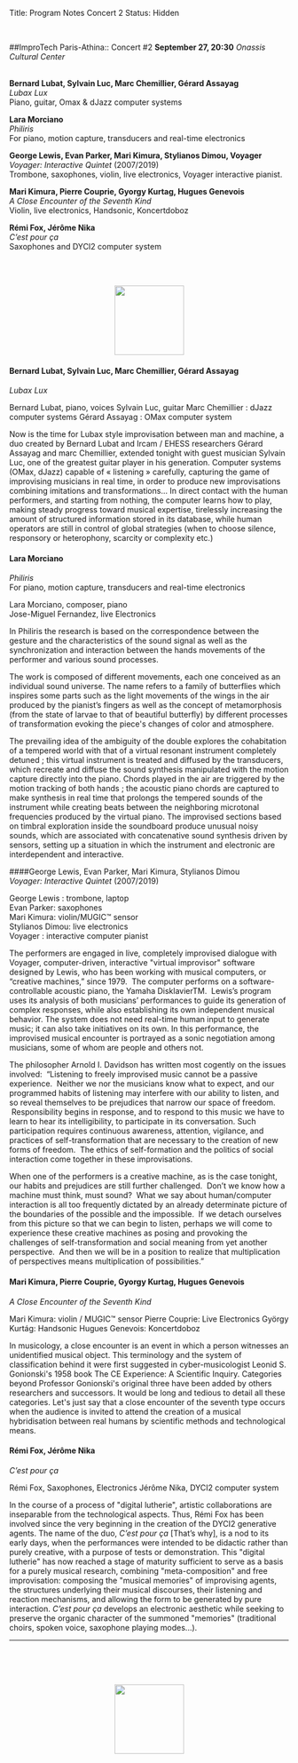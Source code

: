 Title: Program Notes Concert 2
Status: Hidden

<br>

##ImproTech Paris-Athina::  Concert  #2
**September 27, 20:30** *Onassis Cultural Center*  
<br>

**Bernard Lubat, Sylvain Luc, Marc Chemillier, Gérard Assayag**  
*Lubax Lux*  
Piano, guitar, Omax & dJazz computer systems

**Lara Morciano**  
*Philiris*  
For piano, motion capture, transducers and real-time electronics

**George Lewis, Evan Parker, Mari Kimura, Stylianos Dimou, Voyager**  
*Voyager: Interactive Quintet* (2007/2019)  
Trombone, saxophones, violin, live electronics, Voyager interactive pianist.

**Mari Kimura, Pierre Couprie, Gyorgy Kurtag, Hugues Genevois**  
*A Close Encounter of the Seventh Kind*  
Violin, live electronics, Handsonic, Koncertdoboz

**Rémi Fox, Jérôme Nika**  
 *C’est pour ça*  
Saxophones and DYCI2 computer system

<br>
<br>

<p align="center">
<img src="../images/IKPoster_frag19.png" width="125" >
</p>



#### Bernard Lubat, Sylvain Luc, Marc Chemillier, Gérard Assayag
*Lubax Lux*  

Bernard Lubat, piano, voices
Sylvain Luc, guitar
Marc Chemillier : dJazz computer systems
Gérard Assayag : OMax computer system

Now is the time for Lubax style improvisation between man and machine, a duo created by Bernard Lubat and Ircam / EHESS researchers Gérard Assayag and marc Chemillier, extended tonight with guest musician  Sylvain Luc, one of the greatest guitar player in his generation. Computer systems (OMax, dJazz) capable of « listening » carefully, capturing the game of improvising musicians in real time, in order to produce new improvisations combining imitations and transformations... In direct contact with the human performers, and starting from nothing, the computer learns how to play, making steady progress toward musical expertise, tirelessly increasing the amount of structured information stored in its database, while human operators are still in control of global strategies (when to choose silence, responsory or heterophony, scarcity or complexity etc.)


#### Lara Morciano
*Philiris*  
For piano, motion capture, transducers and real-time electronics  

Lara Morciano, composer, piano  
Jose-Miguel Fernandez, live Electronics  

In Philiris the research is based on the correspondence between the gesture and the characteristics of the sound signal as well as the synchronization and interaction between the hands movements of the performer and various sound processes.

The work is composed of different movements, each one conceived as an individual sound universe. The name refers to a family of butterflies which inspires some parts such as the light movements of the wings in the air produced by the pianist’s fingers as well as the concept of metamorphosis (from the state of larvae to that of beautiful butterfly) by different processes of transformation evoking the piece's changes of color and atmosphere.

The prevailing idea of the ambiguity of the double explores the cohabitation of a tempered world with that of a virtual resonant instrument completely detuned ; this virtual instrument is treated and diffused by the transducers, which recreate and diffuse the sound synthesis manipulated with the motion capture directly into the piano.
Chords played in the air are triggered by the motion tracking of both hands ; the acoustic piano chords are captured to make synthesis in real time that prolongs the tempered sounds of the instrument while creating beats between the neighboring microtonal frequencies produced by the virtual piano. The improvised sections based on timbral exploration inside the soundboard produce unusual noisy sounds, which are associated with concatenative sound synthesis driven by sensors, setting up a situation in which the instrument and electronic are interdependent and interactive.


####George Lewis, Evan Parker, Mari Kimura, Stylianos Dimou  
*Voyager: Interactive Quintet* (2007/2019)

George Lewis : trombone, laptop  
Evan Parker: saxophones  
Mari Kimura: violin/MUGIC™ sensor  
Stylianos Dimou: live electronics  
Voyager : interactive computer pianist  

The performers are engaged in live, completely improvised dialogue with Voyager, computer-driven, interactive "virtual improvisor" software designed by Lewis, who has been working with musical computers, or “creative machines,” since 1979.  The computer performs on a software-controllable acoustic piano, the Yamaha DisklavierTM.  Lewis’s program uses its analysis of both musicians’ performances to guide its generation of complex responses, while also establishing its own independent musical behavior. The system does not need real-time human input to generate music; it can also take initiatives on its own. In this performance, the improvised musical encounter is portrayed as a sonic negotiation among musicians, some of whom are people and others not. 

The philosopher Arnold I. Davidson has written most cogently on the issues involved:  “Listening to freely improvised music cannot be a passive experience.  Neither we nor the musicians know what to expect, and our programmed habits of listening may interfere with our ability to listen, and so reveal themselves to be prejudices that narrow our space of freedom.  Responsibility begins in response, and to respond to this music we have to learn to hear its intelligibility, to participate in its conversation. Such participation requires continuous awareness, attention, vigilance, and practices of self-transformation that are necessary to the creation of new forms of freedom.  The ethics of self-formation and the politics of social interaction come together in these improvisations.

When one of the performers is a creative machine, as is the case tonight, our habits and prejudices are still further challenged.  Don’t we know how a machine must think, must sound?  What we say about human/computer interaction is all too frequently dictated by an already determinate picture of the boundaries of the possible and the impossible.  If we detach ourselves from this picture so that we can begin to listen, perhaps we will come to experience these creative machines as posing and provoking the challenges of self-transformation and social meaning from yet another perspective.  And then we will be in a position to realize that multiplication of perspectives means multiplication of possibilities.”



#### Mari Kimura, Pierre Couprie, Gyorgy Kurtag, Hugues Genevois
*A Close Encounter of the Seventh Kind*

Mari Kimura: violin / MUGIC™ sensor
Pierre Couprie: Live Electronics
György Kurtág: Handsonic
Hugues Genevois: Koncertdoboz

In musicology, a close encounter is an event in which a person witnesses an unidentified musical object. This terminology and the system of classification behind it were first suggested in cyber-musicologist Leonid S. Gonionski's 1958 book The CE Experience: A Scientific Inquiry. Categories beyond Professor Gonionski's original three have been added by others researchers and successors. It would be long and tedious to detail all these categories. Let's just say that a close encounter of the seventh type occurs when the audience is invited to attend the creation of a musical hybridisation between real humans by scientific methods and technological means.


#### Rémi Fox, Jérôme Nika
*C’est pour ça*  

Rémi Fox, Saxophones, Electronics
Jérôme Nika, DYCI2 computer system

In the course of a process of "digital lutherie", artistic collaborations are inseparable from the technological aspects. Thus, Rémi Fox has been involved since the very beginning in the creation of the DYCI2 generative agents. The name of the duo, *C’est pour ça* [That’s why], is a nod to its early days, when the performances were intended to be didactic rather than purely creative, with a purpose of tests or demonstration. This "digital lutherie" has now reached a stage of maturity sufficient to serve as a basis for a purely musical research, combining "meta-composition" and free improvisation: composing the "musical memories" of improvising agents, the structures underlying their musical discourses, their listening and reaction mechanisms, and allowing the form to be generated by pure interaction. *C’est pour ça* develops an electronic aesthetic while seeking to preserve the organic character of the summoned "memories" (traditional choirs, spoken voice, saxophone playing modes...).



---
<br>
<br>
<br>

<p align="center">
<img src="../images/IKPoster_frag20.png" width="125" >
</p>
